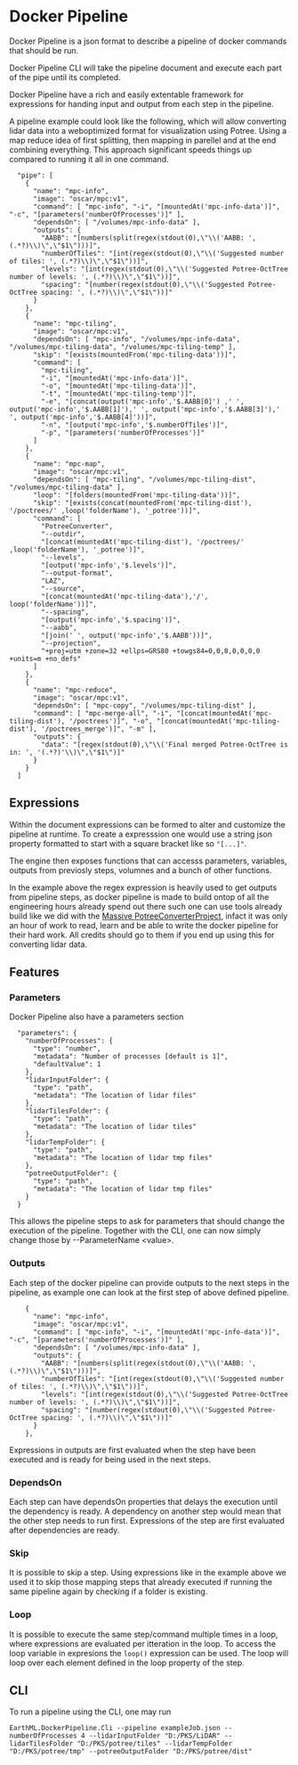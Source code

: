 
# Docker Pipeline


Docker Pipeline is a json format to describe a pipeline of docker commands that should be run.

Docker Pipeline CLI will take the pipeline document and execute each part of the pipe until its completed. 

Docker Pipeline have a rich and easily extentable framework for expressions for handing input and output from each step in the pipeline. 


A pipeline example could look like the following, which will allow converting lidar data into a weboptimized format for visualization using Potree. Using a map reduce idea of first splitting, then mapping in parellel and at the end combining everything. This approach significant speeds things up compared to running it all in one command.
```
  "pipe": [
    {
      "name": "mpc-info",
      "image": "oscar/mpc:v1",
      "command": [ "mpc-info", "-i", "[mountedAt('mpc-info-data')]", "-c", "[parameters('numberOfProcesses')]" ],
      "dependsOn": [ "/volumes/mpc-info-data" ],
      "outputs": {
        "AABB": "[numbers(split(regex(stdout(0),\"\\('AABB: ', (.*?)\\)\",\"$1\")))]",
        "numberOfTiles": "[int(regex(stdout(0),\"\\('Suggested number of tiles: ', (.*?)\\)\",\"$1\"))]",
        "levels": "[int(regex(stdout(0),\"\\('Suggested Potree-OctTree number of levels: ', (.*?)\\)\",\"$1\"))]",
        "spacing": "[number(regex(stdout(0),\"\\('Suggested Potree-OctTree spacing: ', (.*?)\\)\",\"$1\"))]"
      }
    },
    {
      "name": "mpc-tiling",
      "image": "oscar/mpc:v1",
      "dependsOn": [ "mpc-info", "/volumes/mpc-info-data", "/volumes/mpc-tiling-data", "/volumes/mpc-tiling-temp" ],
      "skip": "[exists(mountedFrom('mpc-tiling-data'))]",
      "command": [
        "mpc-tiling",
        "-i", "[mountedAt('mpc-info-data')]",
        "-o", "[mountedAt('mpc-tiling-data')]",
        "-t", "[mountedAt('mpc-tiling-temp')]",
        "-e", "[concat(output('mpc-info','$.AABB[0]') ,' ', output('mpc-info','$.AABB[1]'),' ', output('mpc-info','$.AABB[3]'),' ', output('mpc-info','$.AABB[4]'))]",
        "-n", "[output('mpc-info','$.numberOfTiles')]",
        "-p", "[parameters('numberOfProcesses')]"
      ]
    },
    {
      "name": "mpc-map",
      "image": "oscar/mpc:v1",
      "dependsOn": [ "mpc-tiling", "/volumes/mpc-tiling-dist", "/volumes/mpc-tiling-data" ],
      "loop": "[folders(mountedFrom('mpc-tiling-data'))]",
      "skip": "[exists(concat(mountedFrom('mpc-tiling-dist'), '/poctrees/' ,loop('folderName'), '_potree'))]",
      "command": [
        "PotreeConverter",
        "--outdir",
        "[concat(mountedAt('mpc-tiling-dist'), '/poctrees/' ,loop('folderName'), '_potree')]",
        "--levels",
        "[output('mpc-info','$.levels')]",
        "--output-format",
        "LAZ",
        "--source",
        "[concat(mountedAt('mpc-tiling-data'),'/', loop('folderName'))]",
        "--spacing",
        "[output('mpc-info','$.spacing')]",
        "--aabb",
        "[join(' ', output('mpc-info','$.AABB'))]",
        "--projection",
        "+proj=utm +zone=32 +ellps=GRS80 +towgs84=0,0,0,0,0,0,0 +units=m +no_defs"
      ]
    },
    {
      "name": "mpc-reduce",
      "image": "oscar/mpc:v1",
      "dependsOn": [ "mpc-copy", "/volumes/mpc-tiling-dist" ],
      "command": [ "mpc-merge-all", "-i", "[concat(mountedAt('mpc-tiling-dist'), '/poctrees')]", "-o", "[concat(mountedAt('mpc-tiling-dist'), '/poctrees_merge')]", "-m" ],
      "outputs": {
        "data": "[regex(stdout(0),\"\\('Final merged Potree-OctTree is in: ', '(.*?)'\\)\",\"$1\")]"        
      }
    }
  ]
```

## Expressions

Within the document expressions can be formed to alter and customize the pipeline at runtime. To create a expresssion one would use a string json property formatted to start with a square bracket like so `"[...]"`.

The engine then exposes functions that can accesss parameters, variables, outputs from previosly steps, volumnes and a bunch of other functions.

In the example above the regex expression is heavily used to get outputs from pipeline steps, as docker pipeline is made to build ontop of all the engineering hours already spend out there such one can use tools already build like we did with the [Massive PotreeConverterProject](https://github.com/NLeSC/Massive-PotreeConverter), infact it was only an hour of work to read, learn and be able to write the docker pipeline for their hard work. All credits should go to them if you end up using this for converting lidar data.


## Features


### Parameters
Docker Pipeline also have a parameters section
```
  "parameters": {
    "numberOfProcesses": {
      "type": "number",
      "metadata": "Number of processes [default is 1]",
      "defaultValue": 1
    },
    "lidarInputFolder": {
      "type": "path",
      "metadata": "The location of lidar files"
    },
    "lidarTilesFolder": {
      "type": "path",
      "metadata": "The location of lidar tiles"
    },
    "lidarTempFolder": {
      "type": "path",
      "metadata": "The location of lidar tmp files"
    },
    "potreeOutputFolder": {
      "type": "path",
      "metadata": "The location of lidar tmp files"
    }
  }
```

This allows the pipeline steps to ask for parameters that should change the execution of the pipeline. Together with the CLI, one can now simply change those by --ParameterName \<value>.

### Outputs

Each step of the docker pipeline can provide outputs to the next steps in the pipeline, as example one can look at the first step of above defined pipeline.
```
    {
      "name": "mpc-info",
      "image": "oscar/mpc:v1",
      "command": [ "mpc-info", "-i", "[mountedAt('mpc-info-data')]", "-c", "[parameters('numberOfProcesses')]" ],
      "dependsOn": [ "/volumes/mpc-info-data" ],
      "outputs": {
        "AABB": "[numbers(split(regex(stdout(0),\"\\('AABB: ', (.*?)\\)\",\"$1\")))]",
        "numberOfTiles": "[int(regex(stdout(0),\"\\('Suggested number of tiles: ', (.*?)\\)\",\"$1\"))]",
        "levels": "[int(regex(stdout(0),\"\\('Suggested Potree-OctTree number of levels: ', (.*?)\\)\",\"$1\"))]",
        "spacing": "[number(regex(stdout(0),\"\\('Suggested Potree-OctTree spacing: ', (.*?)\\)\",\"$1\"))]"
      }
    },
```

Expressions in outputs are first evaluated when the step have been executed and is ready for being used in the next steps. 


### DependsOn
Each step can have dependsOn properties that delays the execution until the dependency is ready. A dependency on another step would mean that the other step needs to run first. Expressions of the step are first evaluated after dependencies are ready.

### Skip

It is possible to skip a step. Using expressions like in the example above we used it to skip those mapping steps that already executed if running the same pipeline again by checking if a folder is existing.

### Loop

It is possible to execute the same step/command multiple times in a loop, where expressions are evaluated per itteration in the loop. To access the loop variable in expresions the `loop()` expression can be used. The loop will loop over each element defined in the loop property of the step.



## CLI

To run a pipeline using the CLI, one may run 
```
EarthML.DockerPipeline.Cli --pipeline exampleJob.json --numberOfProcesses 4 --lidarInputFolder "D:/PKS/LiDAR" --lidarTilesFolder "D:/PKS/potree/tiles" --lidarTempFolder "D:/PKS/potree/tmp" --potreeOutputFolder "D:/PKS/potree/dist"
```